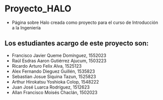 # Proyecto_HALO
- Página sobre Halo creada como proyecto para el curso de Introducción a la Ingeniería
## Los estudiantes acargo de este proyecto son:
- Francisco Javier Queme Domínguez, 1552023
- Raúl Esdras Aaron Gutiérrez Ajucum, 1503223
- Ricardo Arturo Felix  Alva, 1525123
- Alex Fernando Dieguez Guillén, 1535823
- Sebastian Josue Siquina Tazun, 1525823
- Arthur Hirokatsu Yoshioka Colop, 1548222
- Juan José Luarca Rodríguez, 1512623
- Allan Francisco Moisés Chaclán, 1502023